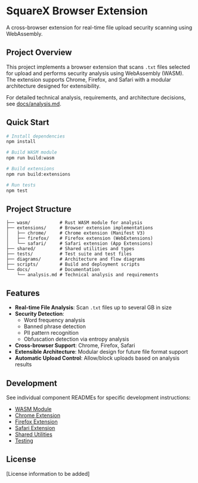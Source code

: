 # SquareX Browser Extension

A cross-browser extension for real-time file upload security scanning using WebAssembly.

## Project Overview

This project implements a browser extension that scans `.txt` files selected for upload and performs security analysis using WebAssembly (WASM). The extension supports Chrome, Firefox, and Safari with a modular architecture designed for extensibility.

For detailed technical analysis, requirements, and architecture decisions, see [docs/analysis.md](docs/analysis.md).

## Quick Start

```bash
# Install dependencies
npm install

# Build WASM module
npm run build:wasm

# Build extensions
npm run build:extensions

# Run tests
npm test
```

## Project Structure

```
├── wasm/           # Rust WASM module for analysis
├── extensions/     # Browser extension implementations
│   ├── chrome/     # Chrome extension (Manifest V3)
│   ├── firefox/    # Firefox extension (WebExtensions)
│   └── safari/     # Safari extension (App Extensions)
├── shared/         # Shared utilities and types
├── tests/          # Test suite and test files
├── diagrams/       # Architecture and flow diagrams
├── scripts/        # Build and deployment scripts
└── docs/           # Documentation
    └── analysis.md # Technical analysis and requirements
```

## Features

- **Real-time File Analysis**: Scan `.txt` files up to several GB in size
- **Security Detection**: 
  - Word frequency analysis
  - Banned phrase detection
  - PII pattern recognition
  - Obfuscation detection via entropy analysis
- **Cross-browser Support**: Chrome, Firefox, Safari
- **Extensible Architecture**: Modular design for future file format support
- **Automatic Upload Control**: Allow/block uploads based on analysis results

## Development

See individual component READMEs for specific development instructions:

- [WASM Module](wasm/README.md)
- [Chrome Extension](extensions/chrome/README.md)
- [Firefox Extension](extensions/firefox/README.md)
- [Safari Extension](extensions/safari/README.md)
- [Shared Utilities](shared/README.md)
- [Testing](tests/README.md)

## License

[License information to be added]
